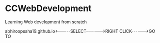 # CCWebDevelopment
Learning Web development from scratch


abhiroopsaha19.github.io<-----SELECT------->RIGHT CLICK------>GO TO
